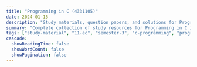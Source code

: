 ```yaml
---
title: "Programming in C (4331105)"
date: 2024-01-15
description: "Study materials, question papers, and solutions for Programming in C (4331105) - Electronics & Communication Engineering, Semester 3"
summary: "Complete collection of study resources for Programming in C including syllabus, question papers from 2022-2025, and detailed solutions"
tags: ["study-material", "11-ec", "semester-3", "c-programming", "programming", "4331105"]
cascade:
  showReadingTime: false
  showWordCount: false
  showPagination: false
---
```

